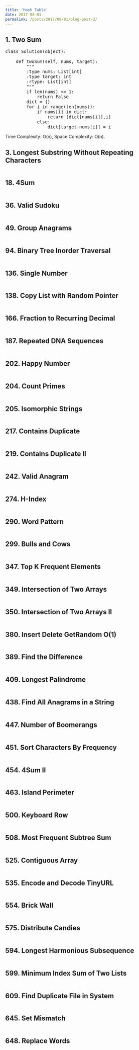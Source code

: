 ```yaml
---
title: 'Hash Table'
date: 2017-08-01
permalink: /posts/2017/08/01/blog-post-2/
---
```


## 1. Two Sum
<pre>
class Solution(object):
    
    def twoSum(self, nums, target):
        """
        :type nums: List[int]
        :type target: int
        :rtype: List[int]
        """
        if len(nums) <= 1:
            return False
        dict = {}
        for i in range(len(nums)):
            if nums[i] in dict:
                return [dict[nums[i]],i]
            else:
                dict[target-nums[i]] = i
</pre>
Time Complexity: O(n), Space Complexity: O(n).

## 3. Longest Substring Without Repeating Characters
<pre>
</pre>

## 18. 4Sum
<pre>
</pre>

## 36. Valid Sudoku
<pre>
</pre>

## 49. Group Anagrams
<pre>
</pre>

## 94. Binary Tree Inorder Traversal
<pre>
</pre>

## 136. Single Number
<pre>
</pre>

## 138. Copy List with Random Pointer
<pre>
</pre>

## 166. Fraction to Recurring Decimal
<pre>
</pre>

## 187. Repeated DNA Sequences
<pre>
</pre>

## 202. Happy Number
<pre>
</pre>

## 204. Count Primes
<pre>
</pre>

## 205. Isomorphic Strings
<pre>
</pre>

## 217. Contains Duplicate
<pre>
</pre>

## 219. Contains Duplicate II
<pre>
</pre>

## 242. Valid Anagram
<pre>
</pre>

## 274. H-Index
<pre>
</pre>

## 290. Word Pattern
<pre>
</pre>

## 299. Bulls and Cows
<pre>
</pre>

## 347. Top K Frequent Elements
<pre>
</pre>

## 349. Intersection of Two Arrays
<pre>
</pre>

## 350. Intersection of Two Arrays II
<pre>
</pre>

## 380. Insert Delete GetRandom O(1)
<pre>
</pre>

## 389. Find the Difference
<pre>
</pre>

## 409. Longest Palindrome
<pre>
</pre>

## 438. Find All Anagrams in a String
<pre>
</pre>

## 447. Number of Boomerangs
<pre>
</pre>

## 451. Sort Characters By Frequency
<pre>
</pre>

## 454. 4Sum II
<pre>
</pre>

## 463. Island Perimeter
<pre>
</pre>

## 500. Keyboard Row
<pre>
</pre>

## 508. Most Frequent Subtree Sum
<pre>
</pre>

## 525. Contiguous Array
<pre>
</pre>

## 535. Encode and Decode TinyURL
<pre>
</pre>

## 554. Brick Wall
<pre>
</pre>

## 575. Distribute Candies
<pre>
</pre>

## 594. Longest Harmonious Subsequence
<pre>
</pre>

## 599. Minimum Index Sum of Two Lists
<pre>
</pre>

## 609. Find Duplicate File in System
<pre>
</pre>

## 645. Set Mismatch
<pre>
</pre>

## 648. Replace Words
<pre>
</pre>
